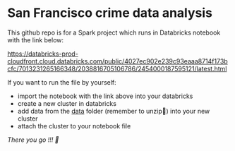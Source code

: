 # San Francisco crime data analysis

This github repo is for a Spark project which runs in Databricks notebook with the link below:

https://databricks-prod-cloudfront.cloud.databricks.com/public/4027ec902e239c93eaaa8714f173bcfc/7013231265166348/2038816705106786/2454000187595121/latest.html

If you want to run the file by yourself:
- import the notebook with the link above into your databricks
- create a new cluster in databricks 
- add data from the [data](https://github.com/Julia900/San-Francisco-crime-data-analysis-/tree/master/data) folder (remember to unzip:ghost:) into your new cluster 
- attach the cluster to your notebook file

*There you go !!! :tada:*
